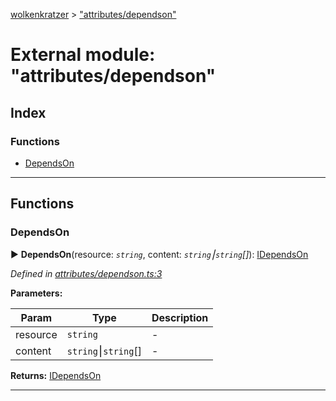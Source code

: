 [wolkenkratzer](../README.md) > ["attributes/dependson"](../modules/_attributes_dependson_.md)



# External module: "attributes/dependson"

## Index

### Functions

* [DependsOn](_attributes_dependson_.md#dependson)



---
## Functions
<a id="dependson"></a>

###  DependsOn

► **DependsOn**(resource: *`string`*, content: *`string`⎮`string`[]*): [IDependsOn](../interfaces/_types_.idependson.md)



*Defined in [attributes/dependson.ts:3](https://github.com/arminhammer/wolkenkratzer/blob/8ba2fdf/src/attributes/dependson.ts#L3)*



**Parameters:**

| Param | Type | Description |
| ------ | ------ | ------ |
| resource | `string`   |  - |
| content | `string`⎮`string`[]   |  - |





**Returns:** [IDependsOn](../interfaces/_types_.idependson.md)





___


